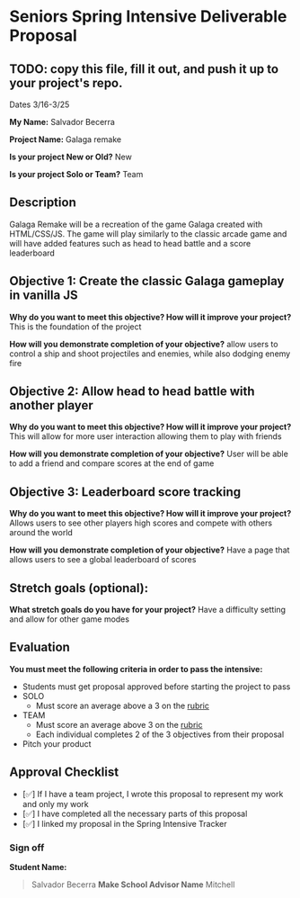 # Seniors Spring Intensive Deliverable Proposal 

## TODO: copy this file, fill it out, and push it up to your project's repo.

Dates 3/16-3/25

**My Name:** Salvador Becerra


**Project Name:** Galaga remake


**Is your project New or Old?** New


**Is your project Solo or Team?** Team


## Description

Galaga Remake will be a recreation of the game Galaga created with HTML/CSS/JS. The game will play similarly to the 
classic arcade game and will have added features such as head to head battle and a score leaderboard

## Objective 1: Create the classic Galaga gameplay in vanilla JS

**Why do you want to meet this objective? How will it improve your project?** 
This is the foundation of the project

**How will you demonstrate completion of your objective?** 
allow users to control a ship and shoot projectiles and enemies, while also dodging enemy fire

## Objective 2: Allow head to head battle with another player
**Why do you want to meet this objective? How will it improve your project?** 
This will allow for more user interaction allowing them to play with friends

**How will you demonstrate completion of your objective?** 
User will be able to add a friend and compare scores at the end of game

## Objective 3: Leaderboard score tracking
**Why do you want to meet this objective? How will it improve your project?** 
Allows users to see other players high scores and compete with others around the world

**How will you demonstrate completion of your objective?** 
Have a page that allows users to see a global leaderboard of scores

## Stretch goals (optional):

**What stretch goals do you have for your project?**
Have a difficulty setting and allow for other game modes

## Evaluation

**You must meet the following criteria in order to pass the intensive:**

- Students must get proposal approved before starting the project to pass
- SOLO
    - Must score an average above a 3 on the [rubric]
- TEAM
    - Must score an average above 3 on the [rubric]
    - Each individual completes 2 of the 3 objectives from their proposal
- Pitch your product


[rubric]:https://docs.google.com/document/d/1IOQDmohLBEBT-hyr-2vgw1mbZUNsq3fHxVfH0oRmVt0/edit



## Approval Checklist
- [✅] If I have a team project, I wrote this proposal to represent my work and only my work
- [✅] I have completed all the necessary parts of this proposal
- [✅] I linked my proposal in the Spring Intensive Tracker

### Sign off

**Student Name:**                
> Salvador Becerra
**Make School Advisor Name**
> Mitchell
